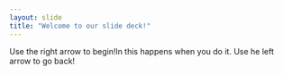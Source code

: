 ```yaml
---
layout: slide
title: "Welcome to our slide deck!"
---
```


Use the right arrow to begin!ln
this happens when you do it.
Use he left arrow to go back!
